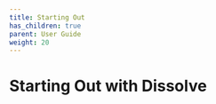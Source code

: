 ```yaml
---
title: Starting Out
has_children: true
parent: User Guide
weight: 20
---
```

# Starting Out with Dissolve
